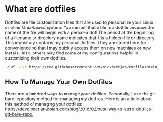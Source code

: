 # What are dotfiles
Dotfiles are the customization files that are used to personalize your Linux or other Unix-based system.  You can tell that a file is a dotfile because the name of the file will begin with a period–a dot!  The period at the beginning of a filename or directory name indicates that it is a hidden file or directory.  This repository contains my personal dotfiles.  They are stored here for convenience so that I may quickly access them on new machines or new installs.  Also, others may find some of my configurations helpful in customizing their own dotfiles.

```bash
 curl -Lks https://raw.githubusercontent.com/nickhartjes/dotfiles/main/.bin/install.sh | /bin/bash
```

## How To Manage Your Own Dotfiles
There are a hundred ways to manage your dotfiles. Personally, I use the git bare repository method for managing my dotfiles. Here is an article about this method of managing your dotfiles: https://developer.atlassian.com/blog/2016/02/best-way-to-store-dotfiles-git-bare-repo/